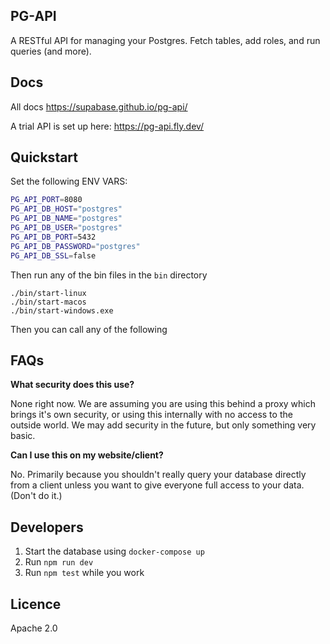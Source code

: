 ## PG-API

A RESTful API for managing your Postgres. Fetch tables, add roles, and run queries (and more).

## Docs

All docs https://supabase.github.io/pg-api/

A trial API is set up here: https://pg-api.fly.dev/

## Quickstart

Set the following ENV VARS:

```bash
PG_API_PORT=8080
PG_API_DB_HOST="postgres"
PG_API_DB_NAME="postgres"
PG_API_DB_USER="postgres"
PG_API_DB_PORT=5432
PG_API_DB_PASSWORD="postgres"
PG_API_DB_SSL=false
```

Then run any of the bin files in the `bin` directory

```
./bin/start-linux
./bin/start-macos
./bin/start-windows.exe
```

Then you can call any of the following


## FAQs

**What security does this use?**

None right now. We are assuming you are using this behind a proxy which brings it's own security, or using this internally with no access to the outside world. We may add security in the future, but only something very basic.  

**Can I use this on my website/client?**

No. Primarily because you shouldn't really query your database directly from a client unless you want to give everyone full access to your data. (Don't do it.) 

## Developers

1. Start the database using `docker-compose up`
2. Run `npm run dev`
3. Run `npm test` while you work

## Licence

Apache 2.0